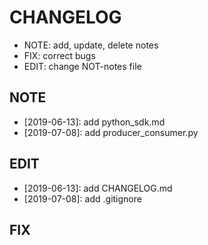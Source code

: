 # CHANGELOG

  - NOTE: add, update, delete notes
  - FIX: correct bugs
  - EDIT: change NOT-notes file

## NOTE

 - [2019-06-13]: add python_sdk.md
 - [2019-07-08]: add producer_consumer.py


## EDIT

 - [2019-06-13]: add CHANGELOG.md
 - [2019-07-08]: add .gitignore
## FIX
